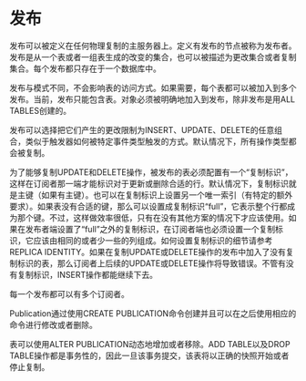 # 发布<a name="ZH-CN_TOPIC_0289900926"></a>

发布可以被定义在任何物理复制的主服务器上。定义有发布的节点被称为发布者。发布是从一个表或者一组表生成的改变的集合，也可以被描述为更改集合或者复制集合。每个发布都只存在于一个数据库中。

发布与模式不同，不会影响表的访问方式。如果需要，每个表都可以被加入到多个发布。当前，发布只能包含表。对象必须被明确地加入到发布，除非发布是用ALL TABLES创建的。

发布可以选择把它们产生的更改限制为INSERT、UPDATE、DELETE的任意组合，类似于触发器如何被特定事件类型触发的方式。默认情况下，所有操作类型都会被复制。

为了能够复制UPDATE和DELETE操作，被发布的表必须配置有一个“复制标识”，这样在订阅者那一端才能标识对于更新或删除合适的行。默认情况下，复制标识就是主键（如果有主键）。也可以在复制标识上设置另一个唯一索引（有特定的额外要求）。如果表没有合适的键，那么可以设置成复制标识“full”，它表示整个行都成为那个键。不过，这样做效率很低，只有在没有其他方案的情况下才应该使用。如果在发布者端设置了“full”之外的复制标识，在订阅者端也必须设置一个复制标识，它应该由相同的或者少一些的列组成。如何设置复制标识的细节请参考REPLICA IDENTITY。如果在复制UPDATE或DELETE操作的发布中加入了没有复制标识的表，那么订阅者上后续的UPDATE或DELETE操作将导致错误。不管有没有复制标识，INSERT操作都能继续下去。

每一个发布都可以有多个订阅者。

Publication通过使用CREATE PUBLICATION命令创建并且可以在之后使用相应的命令进行修改或者删除。

表可以使用ALTER PUBLICATION动态地增加或者移除。ADD TABLE以及DROP TABLE操作都是事务性的，因此一旦该事务提交，该表将以正确的快照开始或者停止复制。
